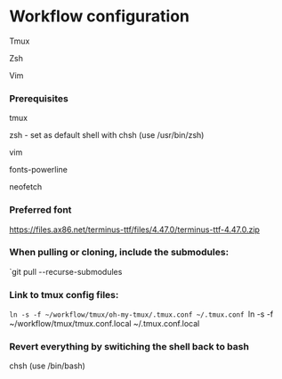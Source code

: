 # Workflow configuration
Tmux

Zsh

Vim


### Prerequisites
tmux

zsh - set as default shell with chsh (use /usr/bin/zsh)

vim

fonts-powerline

neofetch


### Preferred font
https://files.ax86.net/terminus-ttf/files/4.47.0/terminus-ttf-4.47.0.zip


### When pulling or cloning, include the submodules:
`git pull --recurse-submodules


### Link to tmux config files:
`ln -s -f ~/workflow/tmux/oh-my-tmux/.tmux.conf ~/.tmux.conf
`ln -s -f ~/workflow/tmux/tmux.conf.local ~/.tmux.conf.local


### Revert everything by switiching the shell back to bash
chsh (use /bin/bash)
